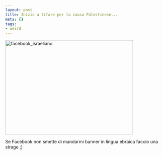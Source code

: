```yaml
--- 
layout: post
title: Inizio a tifare per la causa Palestinese...
meta: {}
tags: 
- weird
---
```

<img src="http://fast.mgpf.it/2009/02/facebook_israeliano-406x300.jpg" alt="facebook_israeliano" title="facebook_israeliano" width="406" height="300" class="aligncenter size-medium wp-image-1304" />  
  
Se Facebook non smette di mandarmi banner in lingua ebraica faccio una strage ;) 
